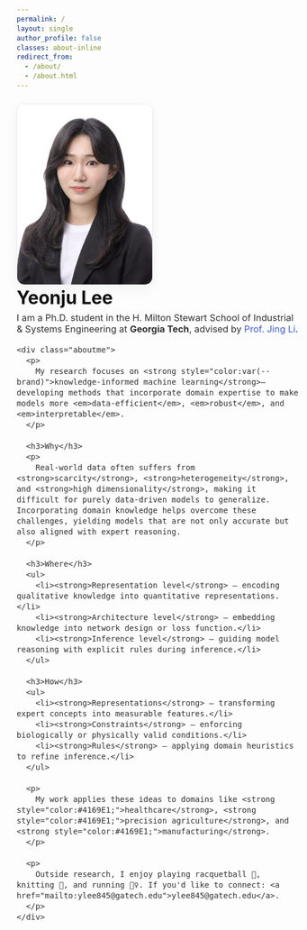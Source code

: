 ```yaml
---
permalink: /
layout: single
author_profile: false
classes: about-inline
redirect_from: 
  - /about/
  - /about.html
---
```

<!-- About hero: 사진 왼쪽, 텍스트 오른쪽 (깔끔·세련) -->
<style>
@import url('https://fonts.googleapis.com/css2?family=Inter:wght@300;400;600;800&display=swap');

:root{
  --brand:#3b5bdb;
  --line:#e9e9ee;
}

.about-inline .page__content {
  max-width:none !important;
  margin: 0 auto;
  width: 100% !important;
  #padding: 0 .75rem !important; /* 양옆 살짝만 여백 */
  font-family: 'Inter', system-ui, -apple-system, 'Segoe UI', Roboto, Arial, sans-serif;
  color: #333;
  font-weight: 300;
  line-height: 1.15;
}

.sidebar, .page__sidebar { display:none !important; }
.page__content { float:none !important; width:100% !important; }

.intro{
  display: block !important;    /* flex 끄기 */
  margin: 1.5rem 0 2.25rem;
}

.intro__img {
  width: 240px;
  height: auto;
  border-radius: 14px;
  border: 1px solid var(--line);
  box-shadow: 0 6px 22px rgba(30,30,30,0.06);
  flex-shrink: 0;
}

.intro__body {
  flex: 1;
  font-size: 1.02rem;
  color: #2f2f2f;
}
.intro__title {
  font-size: 2.0rem;
  margin: 0 0 .4rem;
  font-weight: 700;
  color: #111;
}
.intro__lead { margin: 0 0 1rem; }

.aboutme ul { padding-left: 1.25rem; margin-top: .75rem; }
.aboutme li { margin: .6rem 0; }

a { color: var(--brand); text-decoration: none; }
a:hover { text-decoration: underline; }

@media (max-width: 880px) {
  .intro { flex-direction: column; gap:1rem; }
  .intro__img { width: 100%; max-width: 420px; align-self: center; }
  .about-inline .page__content { padding: 0 1rem; }
}
</style>

<div class="intro">
  <img class="intro__img" src="/images/prof_headshot7.jpg" alt="Portrait">
  <div class="intro__body">
    <h1 class="intro__title">Yeonju Lee</h1>
    <div class="intro__lead">
      I am a Ph.D. student in the H. Milton Stewart School of Industrial & Systems Engineering at
      <strong>Georgia Tech</strong>, advised by <a href="https://sites.gatech.edu/jing-li/">Prof. Jing Li</a>.
    </div>

    <div class="aboutme">
      <p>
        My research focuses on <strong style="color:var(--brand)">knowledge-informed machine learning</strong>—developing methods that incorporate domain expertise to make models more <em>data-efficient</em>, <em>robust</em>, and <em>interpretable</em>.
      </p>

      <h3>Why</h3>
      <p>
        Real-world data often suffers from <strong>scarcity</strong>, <strong>heterogeneity</strong>, and <strong>high dimensionality</strong>, making it difficult for purely data-driven models to generalize. Incorporating domain knowledge helps overcome these challenges, yielding models that are not only accurate but also aligned with expert reasoning.
      </p>

      <h3>Where</h3>
      <ul>
        <li><strong>Representation level</strong> – encoding qualitative knowledge into quantitative representations.</li>
        <li><strong>Architecture level</strong> – embedding knowledge into network design or loss function.</li>
        <li><strong>Inference level</strong> – guiding model reasoning with explicit rules during inference.</li>
      </ul>

      <h3>How</h3>
      <ul>
        <li><strong>Representations</strong> – transforming expert concepts into measurable features.</li>
        <li><strong>Constraints</strong> – enforcing biologically or physically valid conditions.</li>
        <li><strong>Rules</strong> – applying domain heuristics to refine inference.</li>
      </ul>

      <p>
        My work applies these ideas to domains like <strong style="color:#4169E1;">healthcare</strong>, <strong style="color:#4169E1;">precision agriculture</strong>, and <strong style="color:#4169E1;">manufacturing</strong>.
      </p>

      <p>
        Outside research, I enjoy playing racquetball 🎾, knitting 🧶, and running 🏃‍♀️. If you'd like to connect: <a href="mailto:ylee845@gatech.edu">ylee845@gatech.edu</a>.
      </p>
    </div>
  </div>
</div>
